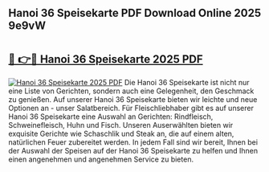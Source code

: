 ## Hanoi 36 Speisekarte PDF Download Online 2025 9e9vW

# <h2><a href="http://gcdu7mr.nevu.top/?p=Hanoi+36+Speisekarte">🔗 👉🔴 Hanoi 36 Speisekarte 2025 PDF</a></h2>

[![Hanoi 36 Speisekarte 2025 PDF](https://i.imgur.com/dBaPXMq.png)](http://gcdu7mr.nevu.top/?p=Hanoi+36+Speisekarte)
Die Hanoi 36 Speisekarte ist nicht nur eine Liste von Gerichten, sondern auch eine Gelegenheit, den Geschmack zu genießen. Auf unserer Hanoi 36 Speisekarte bieten wir leichte und neue Optionen an - unser Salatbereich. Für Fleischliebhaber gibt es auf unserer Hanoi 36 Speisekarte eine Auswahl an Gerichten: Rindfleisch, Schweinefleisch, Huhn und Fisch. Unseren Auserwählten bieten wir exquisite Gerichte wie Schaschlik und Steak an, die auf einem alten, natürlichen Feuer zubereitet werden. In jedem Fall sind wir bereit, Ihnen bei der Auswahl der Speisen auf der Hanoi 36 Speisekarte zu helfen und Ihnen einen angenehmen und angenehmen Service zu bieten.
